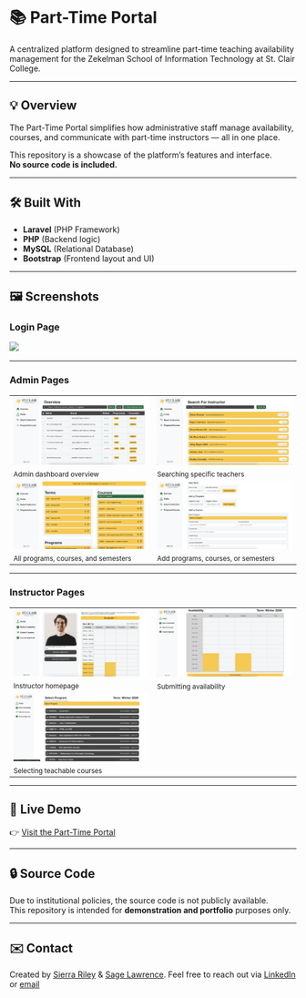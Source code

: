 # 📚 Part-Time Portal

A centralized platform designed to streamline part-time teaching availability management for the Zekelman School of Information Technology at St. Clair College.

---

## 💡 Overview

The Part-Time Portal simplifies how administrative staff manage availability, courses, and communicate with part-time instructors — all in one place.

This repository is a showcase of the platform’s features and interface.  
**No source code is included.**

---

## 🛠️ Built With

- **Laravel** (PHP Framework)
- **PHP** (Backend logic)
- **MySQL** (Relational Database)
- **Bootstrap** (Frontend layout and UI)

---

## 🖼️ Screenshots

<!-- Login alone -->
### Login Page
<img src="login.png" width="400"/>

---

### Admin Pages

<table>
  <tr>
    <td><img src="overview.png" width="300"/><br><sub>Admin dashboard overview</sub></td>
    <td><img src="search.png" width="300"/><br><sub>Searching specific teachers</sub></td>
  </tr>
  <tr>
    <td><img src="programs.png" width="300"/><br><sub>All programs, courses, and semesters</sub></td>
    <td><img src="add.png" width="300"/><br><sub>Add programs, courses, or semesters</sub></td>
  </tr>
</table>

---

### Instructor Pages

<table>
  <tr>
    <td><img src="profile.png" width="300"/><br><sub>Instructor homepage</sub></td>
    <td><img src="availability.png" width="300"/><br><sub>Submitting availability</sub></td>
  </tr>
  <tr>
    <td><img src="courses.png" width="300"/><br><sub>Selecting teachable courses</sub></td>
    <td></td>
  </tr>
</table>


---

## 🔗 Live Demo

👉 [Visit the Part-Time Portal](https://ptportal.scweb.ca/ptp14/)

---

## 🔒 Source Code

Due to institutional policies, the source code is not publicly available.  
This repository is intended for **demonstration and portfolio** purposes only.

---

## ✉️ Contact

Created by [Sierra Riley](@sierrariley)  & [Sage Lawrence](@sagelawrence04).
Feel free to reach out via [LinkedIn](https://www.linkedin.com/in/sierra-riley-a4a267146/) or [email](mailto:sierrariley95@gmail.com)


